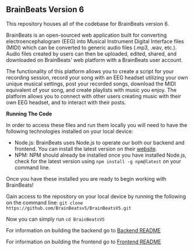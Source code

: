 ## **BrainBeats Version 6**


This repository houses all of the codebase for BrainBeats version 6.

BrainBeats is an open-sourced web application built for converting electroencephalogram (EEG) into Musical Instrument Digital Interface files (MIDI) which can be converted to generic audio files (.mp3, .wav, etc.). Audio files created by users can then be uploaded, edited, shared, and downloaded on BrainBeats’ web platform with a BrainBeats user account.

The functionality of this platform allows you to create a script for your recording session, record your song with an EEG headset utilizing your own unique musical settings, post your recorded songs, download the MIDI equivalent of your song, and create playlists with music you enjoy. The platform allows you to connect with other users creating music with their own EEG headset, and to interact with their posts.

**Running The Code**

In order to access these files and run them locally you will need to have the following technologies installed on your local device:
 - Node.js: BrainBeats uses Node.js to operate our both our backend and frontend. You can install the latest version on their [website](https://nodejs.org/en).
 - NPM: NPM should already be installed once you have installed Node.js, check for the latest version using `npm install -g npm@latest` on your command line.

Once you have these installed you are ready to begin working with BrainBeats!

Gain access to the repository on your local device by running the following on the command line:
`git clone https://github.com/BrainBeatsv5/BrainBeatsV5.git`

Now you can simply run
`cd BrainBeatsV5`

For information on building the backend go to [Backend README](https://github.com/BrainBeatsv5/BrainBeatsV5/blob/main/backend/README.md)

For information on building the frontend go to [Frontend README](https://github.com/BrainBeatsv5/BrainBeatsV5/blob/main/frontend/README.md)
